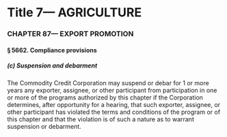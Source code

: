 
# Title 7— AGRICULTURE
### CHAPTER 87— EXPORT PROMOTION
#### § 5662. Compliance provisions
##### (c) Suspension and debarment

The Commodity Credit Corporation may suspend or debar for 1 or more years any exporter, assignee, or other participant from participation in one or more of the programs authorized by this chapter if the Corporation determines, after opportunity for a hearing, that such exporter, assignee, or other participant has violated the terms and conditions of the program or of this chapter and that the violation is of such a nature as to warrant suspension or debarment.
